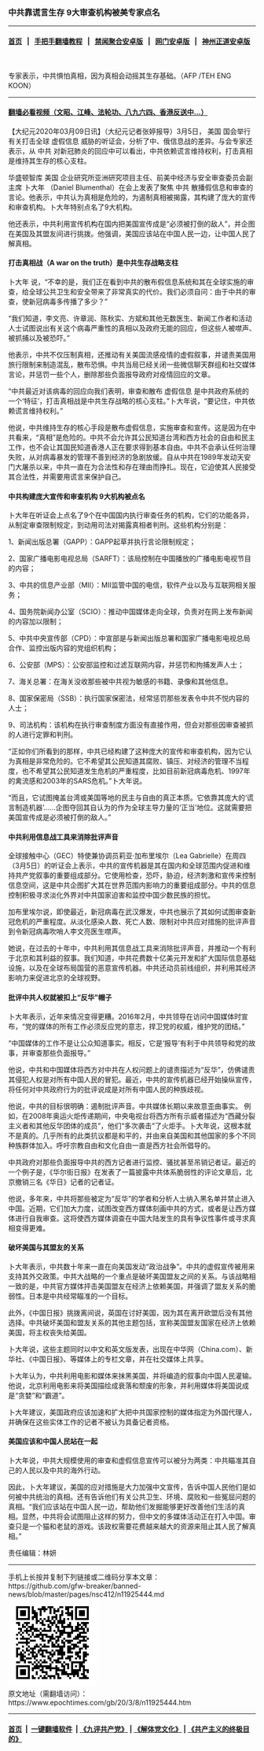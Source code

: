 ### 中共靠谎言生存 9大审查机构被美专家点名
------------------------

#### [首页](https://github.com/gfw-breaker/banned-news/blob/master/README.md) &nbsp;&nbsp;|&nbsp;&nbsp; [手把手翻墙教程](https://github.com/gfw-breaker/guides/wiki) &nbsp;&nbsp;|&nbsp;&nbsp; [禁闻聚合安卓版](https://github.com/gfw-breaker/bn-android) &nbsp;&nbsp;|&nbsp;&nbsp; [网门安卓版](https://github.com/oGate2/oGate) &nbsp;&nbsp;|&nbsp;&nbsp; [神州正道安卓版](https://github.com/SzzdOgate/update) 



<div><img alt="" class="aligncenter wp-post-image" src="https://i.epochtimes.com/assets/uploads/2020/02/240485_medium-600x400.jpg"/>
<div class="red16 caption">
 <p>
  专家表示，中共惧怕真相，因为真相会动摇其生存基础。（AFP /TEH ENG KOON）
 </p>
</div>
</div><hr/>

#### [翻墙必看视频（文昭、江峰、法轮功、八九六四、香港反送中...）](https://github.com/gfw-breaker/banned-news/blob/master/pages/link3.md)

<div><p>
 【大纪元2020年03月09日讯】（大纪元记者张婷报导）3月5日，
 <ok href="https://www.epochtimes.com/gb/tag/%E7%BE%8E%E5%9B%BD.html">
  美国
 </ok>
 国会举行有关打击全球
 <ok href="https://www.epochtimes.com/gb/tag/%E8%99%9A%E5%81%87%E4%BF%A1%E6%81%AF.html">
  虚假信息
 </ok>
 威胁的听证会，分析了中、俄信息战的差异。与会专家还表示，从
 <ok href="https://www.epochtimes.com/gb/tag/%E4%B8%AD%E5%85%B1.html">
  中共
 </ok>
 对新冠肺炎的回应中可以看出，中共依赖谎言维持权利，打击真相是维持其生存的核心支柱。
</p>
<p>
 华盛顿智库
 <ok href="https://www.epochtimes.com/gb/tag/%E7%BE%8E%E5%9B%BD.html">
  美国
 </ok>
 企业研究所亚洲研究项目主任、前美中经济与安全审查委员会副主席
 <ok href="https://www.epochtimes.com/gb/tag/%E5%8D%9C%E5%A4%A7%E5%B9%B4.html">
  卜大年
 </ok>
 （Daniel Blumenthal）在会上发表了聚焦
 <ok href="https://www.epochtimes.com/gb/tag/%E4%B8%AD%E5%85%B1.html">
  中共
 </ok>
 散播假信息和审查的言论。他表示，中共认为真相是危险的，为遏制真相被揭露，其构建了庞大的宣传和审查机构。卜大年特别点名了9大机构。
</p>
<p>
 他还表示，中共利用宣传机构在国内把美国宣传成是“必须被打倒的敌人”，并企图在美国及其盟友间进行挑拨。他强调，美国应该站在中国人民一边，让中国人民了解真相。
</p>
<h4>
 打击真相战（A war on the truth）是中共生存战略支柱
</h4>
<p>
 <ok href="https://www.epochtimes.com/gb/tag/%E5%8D%9C%E5%A4%A7%E5%B9%B4.html">
  卜大年
 </ok>
 说，“不幸的是，我们正在看到中共的散布假信息系统和其在全球实施的审查，给全球公共卫生和安全带来了非常真实的代价。我们必须自问：由于中共的审查，使新冠病毒多传播了多少？”
</p>
<p>
 “我们知道，李文亮、许章润、陈秋实、方斌和其他无数医生、新闻工作者和活动人士试图说出有关这个病毒严重性的真相以及政府无能的回应，但这些人被噤声、被抓捕以及被恐吓。”
</p>
<p>
 他表示，中共不仅压制真相，还推动有关美国流感疫情的虚假叙事，并谴责美国用旅行限制来制造混乱，散布恐惧。中共当局已经关闭一些微信聊天群组和社交媒体言论，并惩罚一些个人，删除那些负面报导政府对疫情回应的文章。
</p>
<p>
 “中共最近对该病毒的回应向我们表明，审查和散布
 <ok href="https://www.epochtimes.com/gb/tag/%E8%99%9A%E5%81%87%E4%BF%A1%E6%81%AF.html">
  虚假信息
 </ok>
 是中共政府系统的一个‘特征’，打击真相战是中共生存战略的核心支柱。”卜大年说，“要记住，中共依赖谎言维持权利。”
</p>
<p>
 他说，中共维持生存的核心手段是散布虚假信息，实施审查和宣传。这是因为在中共看来，“真相”是危险的。中共不会允许其公民知道台湾和西方社会的自由和民主工作，也不会让其国民知道香港人正在要求得到基本自由。中共不会承认任何治理失败，从对病毒暴发的管理不善到经济的急剧放缓。自从中共在1989年发动天安门大屠杀以来，中共一直在为合法性和存在理由而挣扎。现在，它迫使其人民接受其合法性，并需要用谎言来保护自己。
</p>
<h4>
 中共构建庞大宣传和审查机构 9大机构被点名
</h4>
<p>
 卜大年在听证会上点名了9个在中国国内执行审查任务的机构，它们的功能各异，从制定审查限制规定，到动用司法对揭露真相者判刑。这些机构分别是：
</p>
<p>
 1、新闻出版总署（GAPP）：GAPP起草并执行言论限制规定；
</p>
<p>
 2、国家广播电影电视总局（SARFT）：该局控制在中国播放的广播电影电视节目的内容；
</p>
<p>
 3、中共的信息产业部（MII）：MII监管中国的电信，软件产业以及与互联网相关服务；
</p>
<p>
 4、国务院新闻办公室（SCIO）：推动中国媒体走向全球，负责对在网上发布新闻的内容加以限制；
</p>
<p>
 5、中共中央宣传部（CPD）：中宣部是与新闻出版总署和国家广播电影电视总局合作、监控出版内容的党组织机构；
</p>
<p>
 6、公安部（MPS）：公安部监控和过滤互联网内容，并惩罚和拘捕发声人士；
</p>
<p>
 7、海关总署：在海关没收那些被中共视为敏感的书籍、录像和其他信息。
</p>
<p>
 8、国家保密局（SSB）：执行国家保密法，经常惩罚那些发表令中共不悦内容的人士；
</p>
<p>
 9、司法机构：该机构在执行审查制度方面没有直接作用，但会对那些因审查被抓的人进行定罪和判刑。
</p>
<p>
 “正如你们所看到的那样，中共已经构建了这种庞大的宣传和审查机构，因为它认为真相是非常危险的。它不希望其公民知道其腐败、镇压、对经济的管理不当程度，也不希望其公民知道发生危机的严重程度，比如目前新冠病毒危机、1997年的禽流感和2003年的SARS危机。”卜大年说。
</p>
<p>
 “而且，它试图掩盖台湾或美国等地的民主与自由的真正本质。它依靠其庞大的‘谎言制造机器’……企图夺回其自认为的作为全球主导力量的‘正当’地位。这就需要把美国宣传成是必须被打倒的敌人。”
</p>
<h4>
 中共利用信息战工具来消除批评声音
</h4>
<p>
 全球接触中心（GEC）特使兼协调员莉亚·加布里埃尔（Lea Gabrielle）在周四（3月5日）的听证会上表示，中共的宣传机器是其在国内和全球范围内促进和维持共产党叙事的重要组成部分。它使用检查，恐吓，胁迫，经济刺激和宣传来控制信息空间，这是中共企图扩大其在世界范围内影响力的重要组成部分。中共的信息控制积极寻求淡化外界对中共国家迫害和监控中国少数民族的担忧。
</p>
<p>
 加布里埃尔说，即使最近，新冠病毒在武汉爆发，中共也展示了其如何试图审查新冠危机的严重程度。从淡化感染人数、死亡人数、限制对中共应对措施的批评声音到令新冠病毒吹哨人李文亮医生噤声。
</p>
<p>
 她说，在过去的十年中，中共利用其信息战工具来消除批评声音，并推动一个有利于北京和其利益的叙事。我们知道，中共花费数十亿美元开发和扩大国际信息基础设施，以及在全球布局国营的恶意宣传机器。中共还动员前线组织，并利用其经济影响力来促进北京的全球视野。
</p>
<h4>
 批评中共人权就被扣上“反华”帽子
</h4>
<p>
 卜大年表示，近年来情况变得更糟。2016年2月，中共领导在访问中国媒体时宣布，“党的媒体的所有工作必须反应党的意志，捍卫党的权威，维护党的团结。”
</p>
<p>
 “中国媒体的工作不是让公众知道事实。相反，它是‘报导’有利于中共领导和党的故事，并审查那些负面报导。”
</p>
<p>
 他说，中共和中国媒体将西方对中共在人权问题上的谴责描述为“反华”，仿佛谴责其侵犯人权是对所有中国人民的冒犯。最近，中共的宣传机器已经开始操纵宣传，将任何对中共政府行为的批评说成是对所有中国人民的种族歧视。
</p>
<p>
 他说，中共的目标很明确：遏制批评声音。中共媒体长期以来故意歪曲事实。 例如，在2008年奥运火炬传递期间，中央电视台将西方所有示威者描述为“西藏分裂主义者和其他反华团体的成员”，他们“多次袭击”了火炬手。卜大年说，这根本就不是真的。几乎所有的此类抗议都是和平的，并由来自美国和其他国家的多个不同种族群体加入。呼吁宗教自由和文化自由一直是西方社会所倡导的。
</p>
<p>
 中共政府对那些负面报导中共的西方记者进行监控、骚扰甚至吊销记者证。最近的一个例子是，《华尔街日报》在发表了一篇披露中共体系脆弱性的评论文章后，北京撤销三名《华日》记者的记者证。
</p>
<p>
 他说，多年来，中共将那些被定为“反华”的学者和分析人士纳入黑名单并禁止进入中国。近期，它们加大力度，试图改变西方媒体刻画中共的方式，或者是让西方媒体进行自我审查。这将使西方媒体调查在中国大陆发生的具有争议性事件或寻求真相变得更难。
</p>
<h4>
 破坏美国与其盟友的关系
</h4>
<p>
 卜大年表示，中共数十年来一直在向美国发动“政治战争”。中共的虚假宣传被用来支持其外交政策。中共大战略的一个重点是破坏美国盟友之间的关系。与该战略相一致的是，中共官方媒体抨击美国盟友在经济上依赖美国，并强调了盟友关系的脆弱性。日本是中共经常瞄准的一个目标。
</p>
<p>
 此外，《中国日报》挑拨离间说，英国在讨好美国，因为其在离开欧盟后没有其他选择。中共破坏美国和盟友关系的其他主题包括，宣称美国盟友国家在经济上依赖美国，将主权丧失给美国。
</p>
<p>
 卜大年说，这些主题同时以中文和英文版发表，出现在中华网（China.com）、新华社、《中国日报》、等媒体上的专栏文章，并在社交媒体上共享。
</p>
<p>
 卜大年认为，中共利用电影和媒体来抹黑美国，并将编造的叙事向中国人民灌输。他说，北京利用电影来将美国描绘成衰落和颓废的形象，并利用媒体将美国说成是“贪婪”和“霸道”。
</p>
<p>
 卜大年建议，美国政府应该加速和扩大把中共国家控制的媒体指定为外国代理人，并确保在这些实体工作的记者不被认为具备记者资格。
</p>
<h4>
 美国应该和中国人民站在一起
</h4>
<p>
 卜大年说，中共大规模使用的审查和虚假信息宣传可以被分为两类：中共瞄准其自己的人民以及中共的海外行动。
</p>
<p>
 因此，卜大年建议，美国的应对措施是大力加强中文宣传，告诉中国人民他们是如何被中共统治的真相。还有告诉他们有关公共卫生、环境、腐败和一些冤屈问题的真相。“我们应该站在中国人民一边，帮助他们发掘能够更好改善他们生活的真相。显然，中共将会试图阻止这样的努力，但中文的多媒体活动正在打入中国。审查只是一个猫和老鼠的游戏。该政权需要花费越来越大的资源来阻止其人民了解真相。”
</p>
<p>
 责任编辑：林妍
</p>
</div>
<hr/>
手机上长按并复制下列链接或二维码分享本文章：<br/>
https://github.com/gfw-breaker/banned-news/blob/master/pages/nsc412/n11925444.md <br/>
<a href='https://github.com/gfw-breaker/banned-news/blob/master/pages/nsc412/n11925444.md'><img src='https://github.com/gfw-breaker/banned-news/blob/master/pages/nsc412/n11925444.md.png'/></a> <br/>
原文地址（需翻墙访问）：https://www.epochtimes.com/gb/20/3/8/n11925444.htm


------------------------
#### [首页](https://github.com/gfw-breaker/banned-news/blob/master/README.md) &nbsp;|&nbsp; [一键翻墙软件](https://github.com/gfw-breaker/nogfw/blob/master/README.md) &nbsp;| [《九评共产党》](https://github.com/gfw-breaker/9ping.md/blob/master/README.md#九评之一评共产党是什么) | [《解体党文化》](https://github.com/gfw-breaker/jtdwh.md/blob/master/README.md) | [《共产主义的终极目的》](https://github.com/gfw-breaker/gczydzjmd.md/blob/master/README.md)


<img src='http://gfw-breaker.win/banned-news/pages/nsc412/n11925444.md' width='0px' height='0px'/>